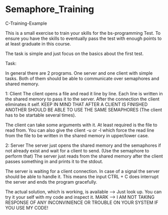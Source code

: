 # Semaphore_Training
C-Training-Example

This is a small exercise to train your skills for the bs-programming Test.
To ensure you have the skills to eventually pass the test with enough points
to at least graduate in this course.

The task is simple and just focus on the basics about the first test.

Task:

In general there are 2 programs. One server and one client with simple tasks.
Both of them should be able to communicate over semaphores and shared memory.

1: Client
The client opens a file and read it line by line. Each line is written in the
shared memory to pass it to the server. After the connection the client eliminates
it self. KEEP IN MIND THAT AFTER A CLIENT IS FINISHED ANOTHER SHOULD BE ABLE TO 
USE THE SAME SEMAPHORES (The client has to be startable several times).

The client can take some arguments with it. At least required is the file to read
from.
You can also give the client -u or -l which force the read line from the file 
to be written in the shared memory in upper/lower case. 

2: Server
The server just opens the shared memory and the semaphores if not already exist and
wait for a client to send. (Use the semaphore to perform that)
The server just reads from the shared memory after the client passes something in
and prints it to the stdout.

The server is waiting for a client connection. In case of a signal the server should be
able to handle it. This means the input CTRL + C does interrupt the server and ends the
program gracefully. 

The actual solution, which is working, is available --> Just look up.
You can try it your self with my code and inspect it. 
MARK --> I AM NOT TAKING RESPONSE OF ANY INCONVINIENCE OR TROUBLE ON YOUR
SYSTEM IF YOU USE MY CODE!
